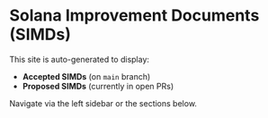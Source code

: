 # Solana Improvement Documents (SIMDs)

This site is auto-generated to display:

- **Accepted SIMDs** (on `main` branch)
- **Proposed SIMDs** (currently in open PRs)

Navigate via the left sidebar or the sections below.
